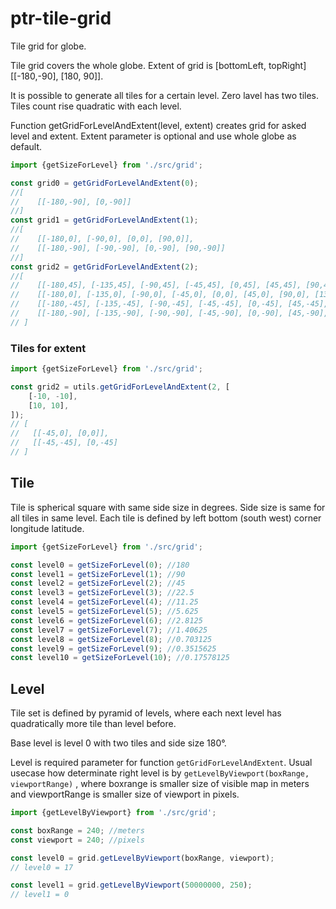 # ptr-tile-grid

Tile grid for globe.

Tile grid covers the whole globe. Extent of grid is [bottomLeft, topRight] [[-180,-90], [180, 90]].

It is possible to generate all tiles for a certain level. Zero lavel has two tiles. Tiles count rise quadratic with each level.

Function getGridForLevelAndExtent(level, extent) creates grid for asked level and extent. Extent parameter is optional and use whole globe as default.

```js
import {getSizeForLevel} from './src/grid';

const grid0 = getGridForLevelAndExtent(0);
//[
//    [[-180,-90], [0,-90]]
//]
const grid1 = getGridForLevelAndExtent(1);
//[
//    [[-180,0], [-90,0], [0,0], [90,0]],
//    [[-180,-90], [-90,-90], [0,-90], [90,-90]]
//]
const grid2 = getGridForLevelAndExtent(2);
//[
//    [[-180,45], [-135,45], [-90,45], [-45,45], [0,45], [45,45], [90,45], [135,45]],
//    [[-180,0], [-135,0], [-90,0], [-45,0], [0,0], [45,0], [90,0], [135,0]],
//    [[-180,-45], [-135,-45], [-90,-45], [-45,-45], [0,-45], [45,-45], [90,-45], [135,-45]],
//    [[-180,-90], [-135,-90], [-90,-90], [-45,-90], [0,-90], [45,-90], [90,-90], [135,-90]]
// ]
```

### Tiles for extent

```js
import {getSizeForLevel} from './src/grid';

const grid2 = utils.getGridForLevelAndExtent(2, [
	[-10, -10],
	[10, 10],
]);
// [
//   [[-45,0], [0,0]],
//   [[-45,-45], [0,-45]
// ]
```

## Tile

Tile is spherical square with same side size in degrees. Side size is same for all tiles in same level. Each tile is defined by left bottom (south west) corner longitude latitude.

```js
import {getSizeForLevel} from './src/grid';

const level0 = getSizeForLevel(0); //180
const level1 = getSizeForLevel(1); //90
const level2 = getSizeForLevel(2); //45
const level3 = getSizeForLevel(3); //22.5
const level4 = getSizeForLevel(4); //11.25
const level5 = getSizeForLevel(5); //5.625
const level6 = getSizeForLevel(6); //2.8125
const level7 = getSizeForLevel(7); //1.40625
const level8 = getSizeForLevel(8); //0.703125
const level9 = getSizeForLevel(9); //0.3515625
const level10 = getSizeForLevel(10); //0.17578125
```

## Level

Tile set is defined by pyramid of levels, where each next level has quadratically more tile than level before.

Base level is level 0 with two tiles and side size 180°.

Level is required parameter for function `getGridForLevelAndExtent`. Usual usecase how determinate right level is by `getLevelByViewport(boxRange, viewportRange)` , where boxrange is smaller size of visible map in meters and viewportRange is smaller size of viewport in pixels.

```js
import {getLevelByViewport} from './src/grid';

const boxRange = 240; //meters
const viewport = 240; //pixels

const level0 = grid.getLevelByViewport(boxRange, viewport);
// level0 = 17

const level1 = grid.getLevelByViewport(50000000, 250);
// level1 = 0
```
